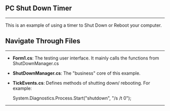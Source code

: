## PC Shut Down Timer
--------------
This is an example of using a timer to Shut Down or Reboot your computer.




## Navigate Through Files
--------------

 - **Form1.cs**:  The testing user interface. It mainly calls the functions from ShutDownManager.cs
 - **ShutDownManager.cs**:  The "business" core of this example.
 - **TickEvents.cs**: Defines methods of shutting down/ rebooting. For example:

    System.Diagnostics.Process.Start("shutdown", "/s /t 0");

--------------
